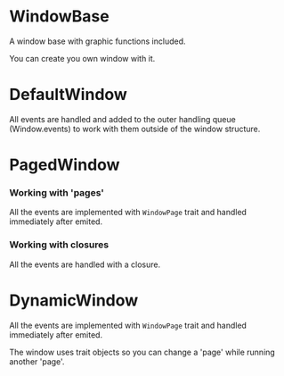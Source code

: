 # WindowBase

A window base with graphic functions included.

You can create you own window with it.

# DefaultWindow

All events are handled and added to the outer handling queue (Window.events)
to work with them outside of the window structure.


# PagedWindow

### Working with 'pages'

All the events are implemented with `WindowPage` trait
and handled immediately after emited.

### Working with closures

All the events are handled with a closure.


# DynamicWindow

All the events are implemented with `WindowPage` trait
and handled immediately after emited.

The window uses trait objects so you can change a 'page' while running another 'page'.